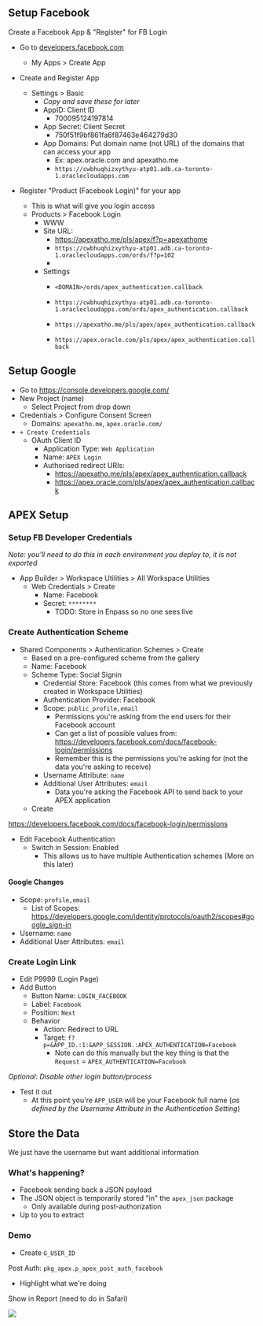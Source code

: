 ## Setup Facebook

Create a Facebook App & "Register" for FB Login

- Go to [developers.facebook.com](https://developers.facebook.com/)
  - My Apps > Create App

- Create and Register App
  - Settings > Basic
    - *Copy and save these for later*
    - AppID: Client ID
      - 700095124197814
    - App Secret: Client Secret
      - 750f51f9bf861fa6f87463e464279d30
    - App Domains: Put domain name (not URL) of the domains that can access your app
      - Ex: apex.oracle.com and apexatho.me
      - `https://cwbhuqhizxythyu-atp01.adb.ca-toronto-1.oraclecloudapps.com`


- Register "Product (Facebook Login)" for your app
  - This is what will give you login access
  - Products > Facebook Login
    - WWW
    - Site URL: 
      - https://apexatho.me/pls/apex/f?p=apexathome
      - `https://cwbhuqhizxythyu-atp01.adb.ca-toronto-1.oraclecloudapps.com/ords/f?p=102`
      - 
    - Settings
      - `<DOMAIN>/ords/apex_authentication.callback`
      - `https://cwbhuqhizxythyu-atp01.adb.ca-toronto-1.oraclecloudapps.com/ords/apex_authentication.callback`


      - `https://apexatho.me/pls/apex/apex_authentication.callback`
      - `https://apex.oracle.com/pls/apex/apex_authentication.callback`


## Setup Google

- Go to https://console.developers.google.com/
- New Project (name)
  - Select Project from drop down
- Credentials > Configure Consent Screen
  - Domains: `apexatho.me`, `apex.oracle.com/`
- `+ Create Credentials`
  - OAuth Client ID
    - Application Type: `Web Application`
    - Name: `APEX Login`
    - Authorised redirect URIs: 
      - https://apexatho.me/pls/apex/apex_authentication.callback
      - https://apex.oracle.com/pls/apex/apex_authentication.callback




## APEX Setup

### Setup FB Developer Credentials

*Note: you'll need to do this in each environment you deploy to, it is not exported*

- App Builder > Workspace Utilities > All Workspace Utilities
  - Web Credentials > Create
    - Name: Facebook
    - Secret: `********`
      - TODO: Store in Enpass so no one sees live

### Create Authentication Scheme


- Shared Components > Authentication Schemes > Create
  - Based on a pre-configured scheme from the gallery
  - Name: Facebook
  - Scheme Type: Social Signin
    - Credential Store: Facebook (this comes from what we previously created in Workspace Utilities)
    - Authentication Provider: Facebook
    - Scope: `public_profile,email`
      - Permissions you're asking from the end users for their Facebook account
      - Can get a list of possible values from: https://developers.facebook.com/docs/facebook-login/permissions
      - Remember this is the permissions you're asking for (not the data you're asking to receive)
    - Username Attribute: `name`
    - Additional User Attributes: `email`
      - Data you're asking the Facebook API to send back to your APEX application
  - Create



https://developers.facebook.com/docs/facebook-login/permissions




- Edit Facebook Authentication
  -  Switch in Session: Enabled 
     -  This allows us to have multiple Authentication schemes (More on this later)


#### Google Changes

- Scope: `profile,email`
  - List of Scopes: https://developers.google.com/identity/protocols/oauth2/scopes#google_sign-in
- Username: `name`
- Additional User Attributes: `email`


### Create Login Link

- Edit P9999 (Login Page)
- Add Button
  - Button Name: `LOGIN_FACEBOOK`
  - Label: `Facebook`
  - Position: `Next`
  - Behavior
    - Action: Redirect to URL
    - Target: `f?p=&APP_ID.:1:&APP_SESSION.:APEX_AUTHENTICATION=Facebook`
      - Note can do this manually but the key thing is that the `Request` = `APEX_AUTHENTICATION=Facebook`

*Optional: Disable other login button/process*

- Test it out
  - At this point you're `APP_USER` will be your Facebook full name (*as defined by the Username Attribute in the Authentication Setting*)




## Store the Data

We just have the username but want additional information

### What's happening?

- Facebook sending back a JSON payload
- The JSON object is temporarily stored "in" the `apex_json` package
  - Only available during post-authorization
- Up to you to extract

### Demo

- Create `G_USER_ID`

Post Auth: `pkg_apex.p_apex_post_auth_facebook`
  - Highlight what we're doing
 

Show in Report (need to do in Safari)


<img src="//graph.facebook.com/#AUTH_ID#/picture">